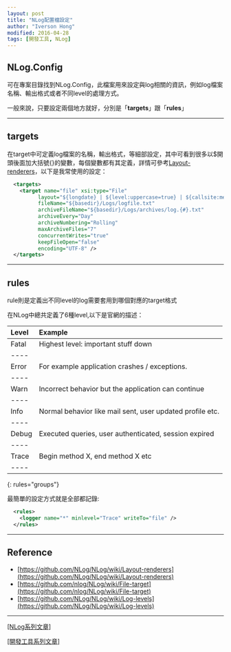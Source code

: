 ```yaml
---
layout: post
title: "NLog配置檔設定"
author: "Iverson Hong"
modified: 2016-04-28
tags: [開發工具, NLog]
---
```


## NLog.Config ##

可在專案目錄找到NLog.Config，此檔案用來設定與log相關的資訊，例如log檔案名稱、輸出格式或者不同level的處理方式。

一般來說，只要設定兩個地方就好，分別是「**targets**」跟「**rules**」

----------

## targets ##

在target中可定義log檔案的名稱，輸出格式，等細部設定，其中可看到很多以$開頭後面加大括號{}的變數，每個變數都有其定義，詳情可參考[Layout-renderers](https://github.com/NLog/NLog/wiki/Layout-renderers)，以下是我常使用的設定：

~~~xml
  <targets>
    <target name="file" xsi:type="File"
          layout="${longdate} | ${level:uppercase=true} | ${callsite:methodName=true} | ${message} ${onexception:${newline}${exception:format=tostring}} ${newline}"
          fileName="${basedir}/Logs/logfile.txt"
          archiveFileName="${basedir}/Logs/archives/log.{#}.txt"
          archiveEvery="Day"
          archiveNumbering="Rolling"
          maxArchiveFiles="7"
          concurrentWrites="true"
          keepFileOpen="false"
          encoding="UTF-8" />
  </targets>
~~~

----------

## rules ##

rule則是定義出不同level的log需要套用到哪個對應的target格式

在NLog中總共定義了6種level,以下是官網的描述：

| **Level** | **Example** |
|:------|:------|
| Fatal | Highest level: important stuff down |
|----
| Error | For example application crashes / exceptions. |
|----
| Warn | Incorrect behavior but the application can continue |
|----
| Info | Normal behavior like mail sent, user updated profile etc. |
|----
| Debug| Executed queries, user authenticated, session expired |
|----
| Trace| Begin method X, end method X etc |
|----
{: rules="groups"}

最簡單的設定方式就是全部都記錄:

~~~xml
  <rules>
    <logger name="*" minlevel="Trace" writeTo="file" />
  </rules>
~~~

----------

## Reference ##

- [https://github.com/NLog/NLog/wiki/Layout-renderers](https://github.com/NLog/NLog/wiki/Layout-renderers)
- [https://github.com/nlog/NLog/wiki/File-target](https://github.com/nlog/NLog/wiki/File-target)
- [https://github.com/NLog/NLog/wiki/Log-levels](https://github.com/NLog/NLog/wiki/Log-levels)

----------

[[NLog系列文章]](http://iverson127.github.io/tags/#NLog)

[[開發工具系列文章]](http://iverson127.github.io/tags/#開發工具)